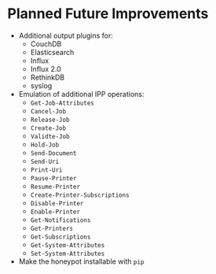 # Planned Future Improvements

* Additional output plugins for:
  * CouchDB
  * Elasticsearch
  * Influx
  * Influx 2.0
  * RethinkDB
  * syslog
* Emulation of additional IPP operations:
  * `Get-Job-Attributes`
  * `Cancel-Job`
  * `Release-Job`
  * `Create-Job`
  * `Validte-Job`
  * `Hold-Job`
  * `Send-Document`
  * `Send-Uri`
  * `Print-Uri`
  * `Pause-Printer`
  * `Resume-Printer`
  * `Create-Printer-Subscriptions`
  * `Disable-Printer`
  * `Enable-Printer`
  * `Get-Notifications`
  * `Get-Printers`
  * `Get-Subscriptions`
  * `Get-System-Attributes`
  * `Set-System-Attributes`
* Make the honeypot installable with `pip`
